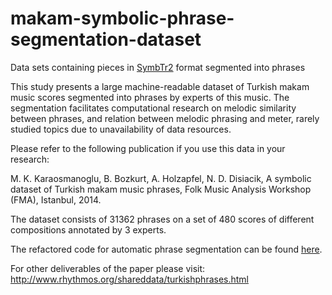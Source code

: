 # makam-symbolic-phrase-segmentation-dataset
Data sets containing pieces in [SymbTr2](https://github.com/MTG/SymbTr) format segmented into phrases

This study presents a large machine-readable dataset of Turkish makam music scores segmented into phrases by experts of this music. The segmentation facilitates computational research on melodic similarity between phrases, and relation between melodic phrasing and meter, rarely studied topics due to unavailability of data resources.

Please refer to the following publication if you use this data in your research:

M. K. Karaosmanoglu, B. Bozkurt, A. Holzapfel, N. D. Disiacik, A symbolic dataset of Turkish makam music phrases, Folk Music Analysis Workshop (FMA), Istanbul, 2014.

The dataset consists of 31362 phrases on a set of 480 scores of different compositions annotated by 3 experts. 

The refactored code for automatic phrase segmentation can be found [here](https://github.com/MTG/makam-symbolic-phrase-segmentation).

For other deliverables of the paper please visit:
http://www.rhythmos.org/shareddata/turkishphrases.html
